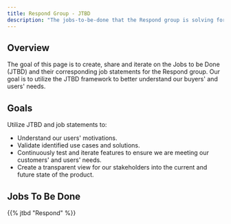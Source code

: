 ```yaml
---
title: Respond Group - JTBD
description: "The jobs-to-be-done that the Respond group is solving for."
---
```


## Overview

The goal of this page is to create, share and iterate on the Jobs to be Done (JTBD) and their corresponding job statements for the Respond group. Our goal is to utilize the JTBD framework to better understand our buyers' and users' needs.

## Goals

Utilize JTBD and job statements to:
- Understand our users' motivations.
- Validate identified use cases and solutions.
- Continuously test and iterate features to ensure we are meeting our customers' and users' needs.
- Create a transparent view for our stakeholders into the current and future state of the product.

## Jobs To Be Done

{{% jtbd "Respond" %}}
